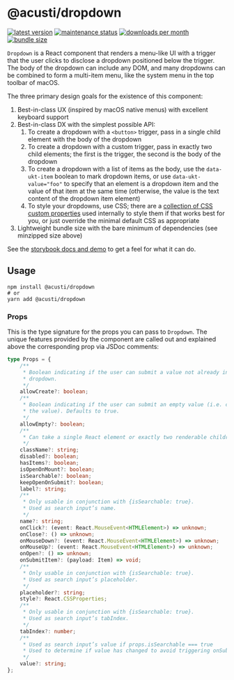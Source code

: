 # @acusti/dropdown

[![latest version](https://img.shields.io/npm/v/@acusti/dropdown?style=for-the-badge)](https://www.npmjs.com/package/@acusti/dropdown)
[![maintenance status](https://img.shields.io/npms-io/maintenance-score/@acusti/dropdown?style=for-the-badge)](https://npms.io/search?q=%40acusti%2Fdropdown)
[![downloads per month](https://img.shields.io/npm/dm/@acusti/dropdown?style=for-the-badge)](https://www.npmjs.com/package/@acusti/dropdown)
[![bundle size](https://deno.bundlejs.com/badge?q=@acusti/dropdown)](https://bundlejs.com/?q=%40acusti%2Fdropdown)

`Dropdown` is a React component that renders a menu-like UI with a trigger
that the user clicks to disclose a dropdown positioned below the trigger.
The body of the dropdown can include any DOM, and many dropdowns can be
combined to form a multi-item menu, like the system menu in the top toolbar
of macOS.

The three primary design goals for the existence of this component:

1. Best-in-class UX (inspired by macOS native menus) with excellent
   keyboard support
2. Best-in-class DX with the simplest possible API:
    1. To create a dropdown with a `<button>` trigger, pass in a single
       child element with the body of the dropdown
    2. To create a dropdown with a custom trigger, pass in exactly two
       child elements; the first is the trigger, the second is the body of
       the dropdown
    3. To create a dropdown with a list of items as the body, use the
       `data-ukt-item` boolean to mark dropdown items, or use
       `data-ukt-value="foo"` to specify that an element is a dropdown item
       and the value of that item at the same time (otherwise, the value is
       the text content of the dropdown item element)
    4. To style your dropdowns, use CSS; there are a
       [collection of CSS custom properties](https://github.com/acusti/uikit/blob/main/packages/dropdown/src/styles.ts#L21-L32)
       used internally to style them if that works best for you, or just
       override the minimal default CSS as appropriate
3. Lightweight bundle size with the bare minimum of dependencies (see
   minzipped size above)

See the [storybook docs and demo][] to get a feel for what it can do.

[storybook docs and demo]:
    https://acusti-uikit.netlify.app/?path=/docs/uikit-controls-Dropdown--docs

## Usage

```
npm install @acusti/dropdown
# or
yarn add @acusti/dropdown
```

### Props

This is the type signature for the props you can pass to `Dropdown`. The
unique features provided by the component are called out and explained
above the corresponding prop via JSDoc comments:

```ts
type Props = {
    /**
     * Boolean indicating if the user can submit a value not already in the
     * dropdown.
     */
    allowCreate?: boolean;
    /**
     * Boolean indicating if the user can submit an empty value (i.e. clear
     * the value). Defaults to true.
     */
    allowEmpty?: boolean;
    /**
     * Can take a single React element or exactly two renderable children.
     */
    className?: string;
    disabled?: boolean;
    hasItems?: boolean;
    isOpenOnMount?: boolean;
    isSearchable?: boolean;
    keepOpenOnSubmit?: boolean;
    label?: string;
    /**
     * Only usable in conjunction with {isSearchable: true}.
     * Used as search input’s name.
     */
    name?: string;
    onClick?: (event: React.MouseEvent<HTMLElement>) => unknown;
    onClose?: () => unknown;
    onMouseDown?: (event: React.MouseEvent<HTMLElement>) => unknown;
    onMouseUp?: (event: React.MouseEvent<HTMLElement>) => unknown;
    onOpen?: () => unknown;
    onSubmitItem?: (payload: Item) => void;
    /**
     * Only usable in conjunction with {isSearchable: true}.
     * Used as search input’s placeholder.
     */
    placeholder?: string;
    style?: React.CSSProperties;
    /**
     * Only usable in conjunction with {isSearchable: true}.
     * Used as search input’s tabIndex.
     */
    tabIndex?: number;
    /**
     * Used as search input’s value if props.isSearchable === true
     * Used to determine if value has changed to avoid triggering onSubmitItem if not
     */
    value?: string;
};
```
